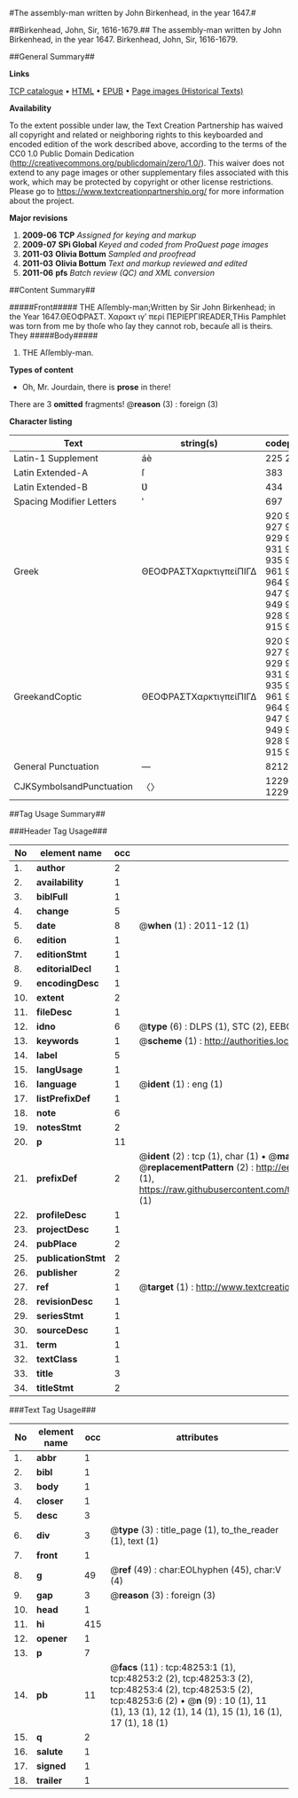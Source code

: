 #The assembly-man written by John Birkenhead, in the year 1647.#

##Birkenhead, John, Sir, 1616-1679.##
The assembly-man written by John Birkenhead, in the year 1647.
Birkenhead, John, Sir, 1616-1679.

##General Summary##

**Links**

[TCP catalogue](http://www.ota.ox.ac.uk/tcp/)  • 
[HTML](http://tei.it.ox.ac.uk/tcp/Texts-HTML/free/A28/A28203.html)  • 
[EPUB](http://tei.it.ox.ac.uk/tcp/Texts-EPUB/free/A28/A28203.epub) • 
[Page images (Historical Texts)](https://historicaltexts.jisc.ac.uk/eebo-11699639e)

**Availability**

To the extent possible under law, the Text Creation Partnership has waived all copyright and related or neighboring rights to this keyboarded and encoded edition of the work described above, according to the terms of the CC0 1.0 Public Domain Dedication (http://creativecommons.org/publicdomain/zero/1.0/). This waiver does not extend to any page images or other supplementary files associated with this work, which may be protected by copyright or other license restrictions. Please go to https://www.textcreationpartnership.org/ for more information about the project.

**Major revisions**

1. __2009-06__ __TCP__ *Assigned for keying and markup*
1. __2009-07__ __SPi Global__ *Keyed and coded from ProQuest page images*
1. __2011-03__ __Olivia Bottum__ *Sampled and proofread*
1. __2011-03__ __Olivia Bottum__ *Text and markup reviewed and edited*
1. __2011-06__ __pfs__ *Batch review (QC) and XML conversion*

##Content Summary##

#####Front#####
THE Aſſembly-man;Written by Sir John Birkenhead; in the Year 1647.ΘΕΟΦΡΑΣΤ. Χαρακτ ιγʹ περί ΠΕΡΙΕΡΓΙREADER,THis Pamphlet was torn from me by thoſe who ſay they cannot rob, becauſe all is theirs. They 
#####Body#####

1. THE Aſſembly-man.

**Types of content**

  * Oh, Mr. Jourdain, there is **prose** in there!

There are 3 **omitted** fragments! 
 @__reason__ (3) : foreign (3)

**Character listing**


|Text|string(s)|codepoint(s)|
|---|---|---|
|Latin-1 Supplement|áè|225 232|
|Latin Extended-A|ſ|383|
|Latin Extended-B|Ʋ|434|
|Spacing             Modifier Letters|ʹ|697|
|Greek|ΘΕΟΦΡΑΣΤΧαρκτιγπείΠΙΓΔ|920 917 927 934 929 913 931 932 935 945 961 954 964 953 947 960 949 943 928 921 915 916|
|GreekandCoptic|ΘΕΟΦΡΑΣΤΧαρκτιγπείΠΙΓΔ|920 917 927 934 929 913 931 932 935 945 961 954 964 953 947 960 949 943 928 921 915 916|
|General Punctuation|—|8212|
|CJKSymbolsandPunctuation|〈〉|12296 12297|

##Tag Usage Summary##

###Header Tag Usage###

|No|element name|occ|attributes|
|---|---|---|---|
|1.|__author__|2||
|2.|__availability__|1||
|3.|__biblFull__|1||
|4.|__change__|5||
|5.|__date__|8| @__when__ (1) : 2011-12 (1)|
|6.|__edition__|1||
|7.|__editionStmt__|1||
|8.|__editorialDecl__|1||
|9.|__encodingDesc__|1||
|10.|__extent__|2||
|11.|__fileDesc__|1||
|12.|__idno__|6| @__type__ (6) : DLPS (1), STC (2), EEBO-CITATION (1), OCLC (1), VID (1)|
|13.|__keywords__|1| @__scheme__ (1) : http://authorities.loc.gov/ (1)|
|14.|__label__|5||
|15.|__langUsage__|1||
|16.|__language__|1| @__ident__ (1) : eng (1)|
|17.|__listPrefixDef__|1||
|18.|__note__|6||
|19.|__notesStmt__|2||
|20.|__p__|11||
|21.|__prefixDef__|2| @__ident__ (2) : tcp (1), char (1)  •  @__matchPattern__ (2) : ([0-9\-]+):([0-9IVX]+) (1), (.+) (1)  •  @__replacementPattern__ (2) : http://eebo.chadwyck.com/downloadtiff?vid=$1&page=$2 (1), https://raw.githubusercontent.com/textcreationpartnership/Texts/master/tcpchars.xml#$1 (1)|
|22.|__profileDesc__|1||
|23.|__projectDesc__|1||
|24.|__pubPlace__|2||
|25.|__publicationStmt__|2||
|26.|__publisher__|2||
|27.|__ref__|1| @__target__ (1) : http://www.textcreationpartnership.org/docs/. (1)|
|28.|__revisionDesc__|1||
|29.|__seriesStmt__|1||
|30.|__sourceDesc__|1||
|31.|__term__|1||
|32.|__textClass__|1||
|33.|__title__|3||
|34.|__titleStmt__|2||


###Text Tag Usage###

|No|element name|occ|attributes|
|---|---|---|---|
|1.|__abbr__|1||
|2.|__bibl__|1||
|3.|__body__|1||
|4.|__closer__|1||
|5.|__desc__|3||
|6.|__div__|3| @__type__ (3) : title_page (1), to_the_reader (1), text (1)|
|7.|__front__|1||
|8.|__g__|49| @__ref__ (49) : char:EOLhyphen (45), char:V (4)|
|9.|__gap__|3| @__reason__ (3) : foreign (3)|
|10.|__head__|1||
|11.|__hi__|415||
|12.|__opener__|1||
|13.|__p__|7||
|14.|__pb__|11| @__facs__ (11) : tcp:48253:1 (1), tcp:48253:2 (2), tcp:48253:3 (2), tcp:48253:4 (2), tcp:48253:5 (2), tcp:48253:6 (2)  •  @__n__ (9) : 10 (1), 11 (1), 13 (1), 12 (1), 14 (1), 15 (1), 16 (1), 17 (1), 18 (1)|
|15.|__q__|2||
|16.|__salute__|1||
|17.|__signed__|1||
|18.|__trailer__|1||
